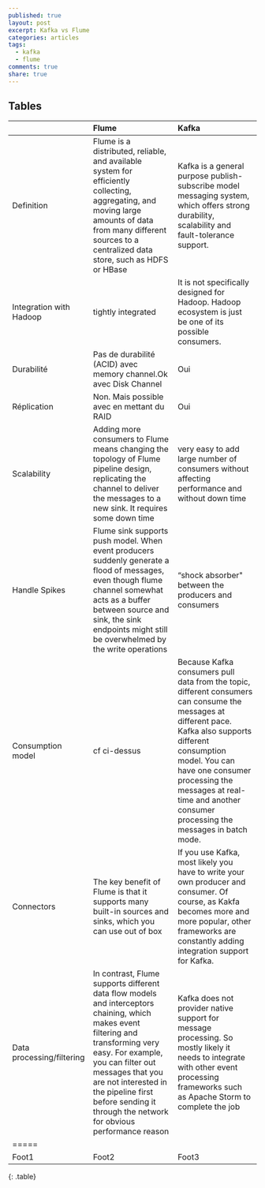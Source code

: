 ```yaml
---
published: true
layout: post
excerpt: Kafka vs Flume
categories: articles
tags:
  - kafka
  - flume
comments: true
share: true
---
```

## Tables

|  | Flume | Kafka |
|:--------|:-------|:--------|
| Definition   | Flume is a distributed, reliable, and available system for efficiently collecting, aggregating, and moving large amounts of data from many different sources to a centralized data store, such as HDFS or HBase   | Kafka is a general purpose publish-subscribe model messaging system, which offers strong durability, scalability and fault-tolerance support.   |
| Integration with Hadoop   | tightly integrated   | It is not specifically designed for Hadoop. Hadoop ecosystem is just be one of its possible consumers.   |
| Durabilité   | Pas de durabilité (ACID) avec memory channel.Ok avec Disk Channel   | Oui   |
| Réplication   | Non. Mais possible avec en mettant du RAID    | Oui   |
| Scalability   | Adding more consumers to Flume means changing the topology of Flume pipeline design, replicating the channel to deliver the messages to a new sink. It requires some down time    | very easy to add large number of consumers without affecting performance and without down time   |
| Handle Spikes   | Flume sink supports push model. When event producers suddenly generate a flood of messages, even though flume channel somewhat acts as a buffer between source and sink, the sink endpoints might still be overwhelmed by the write operations   | “shock absorber" between the producers and consumers   |
| Consumption model   | cf ci-dessus   | Because Kafka consumers pull data from the topic, different consumers can consume the messages at different pace. Kafka also supports different consumption model. You can have one consumer processing the messages at real-time and another consumer processing the messages in batch mode.   |
| Connectors   | The key benefit of Flume is that it supports many built-in sources and sinks, which you can use out of box   | If you use Kafka, most likely you have to write your own producer and consumer. Of course, as Kakfa becomes more and more popular, other frameworks are constantly adding integration support for Kafka.   |
| Data processing/filtering   | In contrast, Flume supports different data flow models and interceptors chaining, which makes event filtering and transforming very easy. For example, you can filter out messages that you are not interested in the pipeline first before sending it through the network for obvious performance reason   | Kafka does not provider native support for message processing. So mostly likely it needs to integrate with other event processing frameworks such as Apache Storm to complete the job   |
|=====
| Foot1   | Foot2   | Foot3   |
{: .table}
